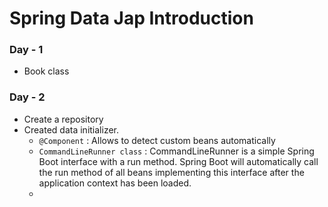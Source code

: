 # Spring Data Jap Introduction
### Day - 1
- Book class

### Day - 2
- Create a repository
- Created data initializer.
  - `@Component` : Allows to detect custom beans automatically
  - `CommandLineRunner class` : CommandLineRunner is a simple Spring Boot interface with a run method. Spring Boot will automatically call the run method of all beans implementing this interface after the application context has been loaded.
  - 
